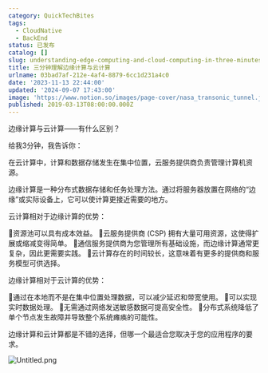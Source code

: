 ```yaml
---
category: QuickTechBites
tags:
  - CloudNative
  - BackEnd
status: 已发布
catalog: []
slug: understanding-edge-computing-and-cloud-computing-in-three-minutes
title: 三分钟理解边缘计算与云计算
urlname: 03bad7af-212e-4af4-8879-6cc1d231a4c0
date: '2023-11-13 22:44:00'
updated: '2024-09-07 17:43:00'
image: 'https://www.notion.so/images/page-cover/nasa_transonic_tunnel.jpg'
published: 2019-03-13T08:00:00.000Z
---
```


边缘计算与云计算——有什么区别？


给我3分钟，我告诉你：


在云计算中，计算和数据存储发生在集中位置，云服务提供商负责管理计算机资源。


边缘计算是一种分布式数据存储和任务处理方法。通过将服务器放置在网络的“边缘”或实际设备上，它可以使计算更接近需要的地方。


云计算相对于边缘计算的优势：


🔹资源池可以具有成本效益。
🔹云服务提供商 (CSP) 拥有大量可用资源，这使得扩展或缩减变得简单。
🔹通信服务提供商为您管理所有基础设施，而边缘计算通常更复杂，因此更需要实践。
🔹云计算存在的时间较长，这意味着有更多的提供商和服务模型可供选择。


边缘计算相对于云计算的优势：


🔸通过在本地而不是在集中位置处理数据，可以减少延迟和带宽使用。
🔸可以实现实时数据处理。
🔸无需通过网络发送敏感数据可提高安全性。
🔸分布式系统降低了单个节点发生故障并导致整个系统瘫痪的可能性。


边缘计算和云计算都是不错的选择，但哪一个最适合您取决于您的应用程序的要求。


![Untitled.png](https://prod-files-secure.s3.us-west-2.amazonaws.com/5d24fe63-e567-4804-86f9-9fdc62e13082/13581d9b-f241-4af1-9995-cb87504adaf1/Untitled.png?X-Amz-Algorithm=AWS4-HMAC-SHA256&X-Amz-Content-Sha256=UNSIGNED-PAYLOAD&X-Amz-Credential=ASIAZI2LB466YK6OCKWH%2F20250329%2Fus-west-2%2Fs3%2Faws4_request&X-Amz-Date=20250329T213231Z&X-Amz-Expires=3600&X-Amz-Security-Token=IQoJb3JpZ2luX2VjEBUaCXVzLXdlc3QtMiJGMEQCID6Ew3WfWC3csQOgHoUKneBar5psTZjf7lpJazcRNMGGAiAWC4EbUHDzgUFgHu3imK%2F%2B4AHTNljCZEr7f08%2FUmminyr%2FAwh%2BEAAaDDYzNzQyMzE4MzgwNSIMnVeyUl%2FWFfQna19UKtwDEjDqufjaz7QNEz4sLF8w5Z6pAWGIDH5hRBi8mjqSG%2BWU3RvFsvywt6IOjqbrliuhgbPcKiaxIph7kq8vsDzU6eYsmIjZZN24DH0h0OHFU4s8hPC7TpqAA%2BgLeGo3tsetGz9C4%2BBaP4oqXAlrvSyEABALHIx7OuJmMDqNydcsr%2Fzng%2FOqU6%2BmdknwrgNuzIBvXHPueQqI23Tu1pjaNdYuHQzdPHwDi3gvEtXPCFqKcZn2N4q0xxuY8Jq20pb4EtNX5lbDFV1DDDIAFf2kDcL2ygh8aB41gWag3IGJ0qfOiOsde39QSR6v%2BoI3JOosWJvLY7tljne7q9PwDysqI3NKh4iLkiiKqNA7GiOqtSgbmJJc3YJDYslAaupX7oST9HOgOyosJA2upiWNydREMfH%2B7tlknlu3wXJpYVq8BKX4m%2B3OYIINC2%2FoCaO94PTJRCufzU88cb3BjXWhSfKa2bwaDLm6Tfzy4jYQKTfi4tqm6wtCdDmVKzFliehzg%2BiatfPfW0k%2BDLEt0ml3Hsy%2F1G2ZU3J1YNiTtE3FewlyICOx4NuQGo9q8M6jl8FnPBdzkusLSMOzdBMmXm2IGzmUbkNGX6V0zj9vFvLwHV9H7NKVflBd5GUmd48R1n5lYgYw6r%2BhvwY6pgE2rRsGzawpxJMRhORjQCAE5OAaCToPGAurMGO%2BWfEgnZ1cAJCI95%2FFwcPQrqFcApVvNU6LGmHuc9WS56Nw%2F5IMWLzjzcMsfy2vhCdRaGjxiYT1ZgvVTy67TJTlC4eJHBKLFTlJ9p9JHQfwE5FdhLchgzMb3GOYT24PD7m3SHglj66vmidWT%2BoYW1Axy4pdwX%2BkXTCkULzD7lsyLTD%2FiTS9%2BtC%2FyEpD&X-Amz-Signature=2746cee510c36cf819c553167e4eab065369f99ffa680382dd9340a6add34846&X-Amz-SignedHeaders=host&x-id=GetObject)

